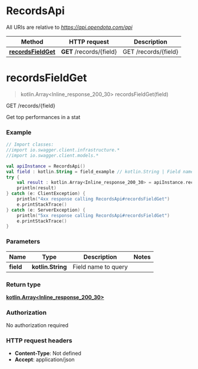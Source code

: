 # RecordsApi

All URIs are relative to *https://api.opendota.com/api*

Method | HTTP request | Description
------------- | ------------- | -------------
[**recordsFieldGet**](RecordsApi.md#recordsFieldGet) | **GET** /records/{field} | GET /records/{field}


<a name="recordsFieldGet"></a>
# **recordsFieldGet**
> kotlin.Array&lt;Inline_response_200_30&gt; recordsFieldGet(field)

GET /records/{field}

Get top performances in a stat

### Example
```kotlin
// Import classes:
//import io.swagger.client.infrastructure.*
//import io.swagger.client.models.*

val apiInstance = RecordsApi()
val field : kotlin.String = field_example // kotlin.String | Field name to query
try {
    val result : kotlin.Array<Inline_response_200_30> = apiInstance.recordsFieldGet(field)
    println(result)
} catch (e: ClientException) {
    println("4xx response calling RecordsApi#recordsFieldGet")
    e.printStackTrace()
} catch (e: ServerException) {
    println("5xx response calling RecordsApi#recordsFieldGet")
    e.printStackTrace()
}
```

### Parameters

Name | Type | Description  | Notes
------------- | ------------- | ------------- | -------------
 **field** | **kotlin.String**| Field name to query |

### Return type

[**kotlin.Array&lt;Inline_response_200_30&gt;**](Inline_response_200_30.md)

### Authorization

No authorization required

### HTTP request headers

 - **Content-Type**: Not defined
 - **Accept**: application/json

